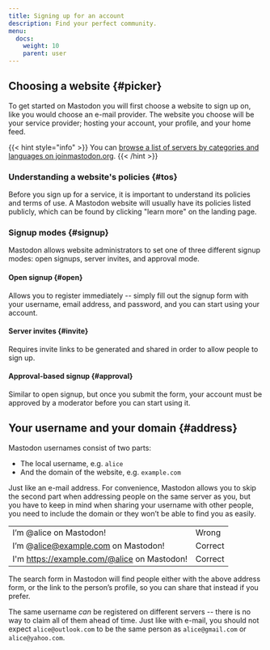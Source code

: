 ```yaml
---
title: Signing up for an account
description: Find your perfect community.
menu:
  docs:
    weight: 10
    parent: user
---
```


## Choosing a website {#picker}

To get started on Mastodon you will first choose a website to sign up on, like you would choose an e-mail provider. The website you choose will be your service provider; hosting your account, your profile, and your home feed.

{{< hint style="info" >}}
You can [browse a list of servers by categories and languages on joinmastodon.org](https://joinmastodon.org/#getting-started).
{{< /hint >}}

### Understanding a website's policies {#tos}

Before you sign up for a service, it is important to understand its policies and terms of use. A Mastodon website will usually have its policies listed publicly, which can be found by clicking "learn more" on the landing page.

### Signup modes {#signup}

Mastodon allows website administrators to set one of three different signup modes: open signups, server invites, and approval mode.

#### Open signup {#open}

Allows you to register immediately -- simply fill out the signup form with your username, email address, and password, and you can start using your account.

#### Server invites {#invite}

Requires invite links to be generated and shared in order to allow people to sign up.

#### Approval-based signup {#approval}

Similar to open signup, but once you submit the form, your account must be approved by a moderator before you can start using it.

## Your username and your domain {#address}

Mastodon usernames consist of two parts:

* The local username, e.g. `alice`
* And the domain of the website, e.g. `example.com`

Just like an e-mail address. For convenience, Mastodon allows you to skip the second part when addressing people on the same server as you, but you have to keep in mind when sharing your username with other people, you need to include the domain or they won’t be able to find you as easily.

|  |  |
| :--- | :--- |
| I’m @alice on Mastodon! | Wrong |
| I’m @alice@example.com on Mastodon! | Correct |
| I'm https://example.com/@alice on Mastodon! | Correct |

The search form in Mastodon will find people either with the above address form, or the link to the person’s profile, so you can share that instead if you prefer.

The same username _can_ be registered on different servers -- there is no way to claim all of them ahead of time. Just like with e-mail, you should not expect `alice@outlook.com` to be the same person as `alice@gmail.com` or `alice@yahoo.com`.



